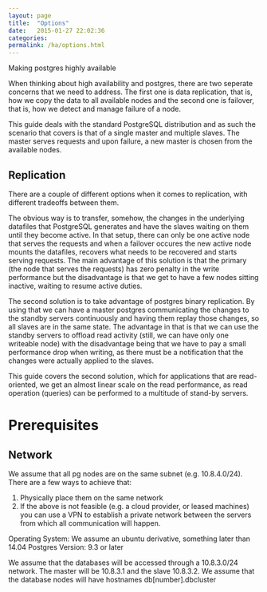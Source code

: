 ```yaml
---
layout: page
title:  "Options"
date:   2015-01-27 22:02:36
categories:
permalink: /ha/options.html
---
```




Making postgres highly available

When thinking about high availability and postgres, there are two seperate concerns that we need to address. The first one 
is data replication, that is, how we copy the data to all available nodes and the second one is failover, that is, how we
detect and manage failure of a node.

This guide deals with the standard PostgreSQL distribution and as such the scenario that covers is that of a single master and 
multiple slaves. The master serves requests and upon failure, a new master is chosen from the available nodes. 

Replication
-----------

There are a couple of different options when it comes to replication, with different tradeoffs between them.

The obvious way is to transfer, somehow, the changes in the underlying datafiles that PostgreSQL generates and have the slaves 
waiting on them until they become active. In that setup, there can only be one active node that serves the requests and when 
a failover occures the new active node mounts the datafiles, recovers what needs to be recovered and starts serving requests. The
main advantage of this solution is that the primary (the node that serves the requests) has zero penalty in the write performance
but the disadvantage is that we get to have a few nodes sitting inactive, waiting to resume active duties. 

The second solution is to take advantage of postgres binary replication. By using that we can have a master postgres communicating 
the changes to the standby servers continuously and having them replay those changes, so all slaves are in the same state. The 
advantage in that is that we can use the standby servers to offload read activity (still, we can have only one writeable node) with the 
disadvantage being that we have to pay a small performance drop when writing, as there must be a notification that the changes were
actually applied to the slaves.

This guide covers the second solution, which for applications that are read-oriented, we get an almost linear scale on the read performance,
as read operation (queries) can be performed to a multitude of stand-by servers.

Prerequisites
==============

Network
--------

We assume that all pg nodes are on the same subnet (e.g. 10.8.4.0/24). There are a few ways to achieve that:

1. Physically place them on the same network
2. If the above is not feasible (e.g. a cloud provider, or leased machines) you can use a VPN to establish a private network between the servers 
from which all communication will happen.

Operating System: We assume an ubuntu derivative, something later than 14.04
Postgres Version: 9.3 or later

We assume that the databases will be accessed through a 10.8.3.0/24 network. The master will be 10.8.3.1 and the slave 10.8.3.2.
We assume that the database nodes will have hostnames db[number].dbcluster



